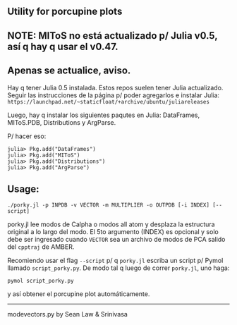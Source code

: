 Utility for porcupine plots
---------

NOTE: MIToS no está actualizado p/ Julia v0.5, así q hay q usar el v0.47.
---
Apenas se actualice, aviso.
---
Hay q tener Julia 0.5 instalada. Estos repos suelen tener Julia actualizado.
Seguir las instrucciones de la página p/ poder agregarlos e instalar Julia:
`https://launchpad.net/~staticfloat/+archive/ubuntu/juliareleases`

Luego, hay q instalar los siguientes paqutes en Julia: DataFrames, MIToS.PDB, Distributions y ArgParse.

P/ hacer eso:

```
julia> Pkg.add("DataFrames")
julia> Pkg.add("MIToS")
julia> Pkg.add("Distributions")
julia> Pkg.add("ArgParse")
```

Usage:
---
`./porky.jl -p INPDB -v VECTOR -m MULTIPLIER -o OUTPDB [-i INDEX] [--script]`

porky.jl lee modos de Calpha o modos all atom y desplaza la estructura original
a lo largo del modo. El 5to argumento (INDEX) es opcional y solo debe ser ingresado
cuando `VECTOR` sea un archivo de modos de PCA salido del `cpptraj` de
AMBER.

Recomiendo usar el flag `--script` p/ q `porky.jl` escriba un script p/ Pymol llamado `script_porky.py`.
De modo tal q luego de correr `porky.jl`, uno haga:
```
pymol script_porky.py
```
y así obtener el porcupine plot automáticamente.

---

modevectors.py by Sean Law & Srinivasa
